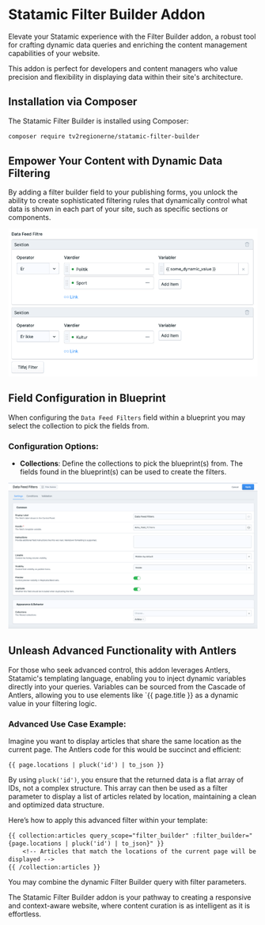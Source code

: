 # Statamic Filter Builder Addon
Elevate your Statamic experience with the Filter Builder addon, a robust tool for crafting dynamic data queries and enriching the content management capabilities of your website.

This addon is perfect for developers and content managers who value precision and flexibility in displaying data within their site's architecture.

## Installation via Composer
The Statamic Filter Builder is installed using Composer:

```bash
composer require tv2regionerne/statamic-filter-builder
```
## Empower Your Content with Dynamic Data Filtering
By adding a filter builder field to your publishing forms, you unlock the ability to create sophisticated filtering rules that dynamically control what data is shown in each part of your site, such as specific sections or components.

<img src="images/filter-builder.png" />

## Field Configuration in Blueprint

When configuring the `Data Feed Filters` field within a blueprint you may select the collection to pick the fields from.

### Configuration Options:

- **Collections**: Define the collections to pick the blueprint(s) from. The fields found in the blueprint(s) can be used to create the filters.

<img src="images/fieldtype-setup.png" />

## Unleash Advanced Functionality with Antlers
For those who seek advanced control, this addon leverages Antlers, Statamic's templating language, enabling you to inject dynamic variables directly into your queries. Variables can be sourced from the Cascade of Antlers, allowing you to use elements like `{{ page.title }} as a dynamic value in your filtering logic.

### Advanced Use Case Example:
Imagine you want to display articles that share the same location as the current page. The Antlers code for this would be succinct and efficient:

```antlers
{{ page.locations | pluck('id') | to_json }}
```
By using `pluck('id')`, you ensure that the returned data is a flat array of IDs, not a complex structure. This array can then be used as a filter parameter to display a list of articles related by location, maintaining a clean and optimized data structure.

Here’s how to apply this advanced filter within your template:

```antlers
{{ collection:articles query_scope="filter_builder" :filter_builder="{page.locations | pluck('id') | to_json}" }}
    <!-- Articles that match the locations of the current page will be displayed -->
{{ /collection:articles }}
```
You may combine the dynamic Filter Builder query with filter parameters.

The Statamic Filter Builder addon is your pathway to creating a responsive and context-aware website, where content curation is as intelligent as it is effortless.
